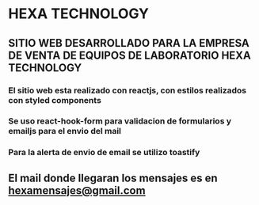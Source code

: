 # HEXA TECHNOLOGY

## SITIO WEB DESARROLLADO PARA LA EMPRESA DE VENTA DE EQUIPOS DE LABORATORIO HEXA TECHNOLOGY

### El sitio web esta realizado con reactjs, con estilos realizados con styled components

### Se uso react-hook-form para validacion de formularios y emailjs para el envio del mail

### Para la alerta de envio de email se utilizo toastify

## El mail donde llegaran los mensajes es en hexamensajes@gmail.com
